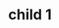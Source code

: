 ---
layout: page
title: child 1
description: This site is under construction. Please have a look at the other projects and tune in later again.
nav: true
nav_order: 1
---